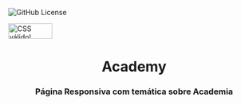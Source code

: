 ![GitHub License](https://img.shields.io/github/license/andrescristian/academy)




<p>
<a href="http://jigsaw.w3.org/css-validator/check/referer">
    <img style="border:0;width:88px;height:31px"
        src="http://jigsaw.w3.org/css-validator/images/vcss-blue"
        alt="CSS válido!" />
    </a>
</p>



<h1 align="center">Academy</h1>
<h3 align="center">Página Responsiva com temática sobre Academia</h3>
